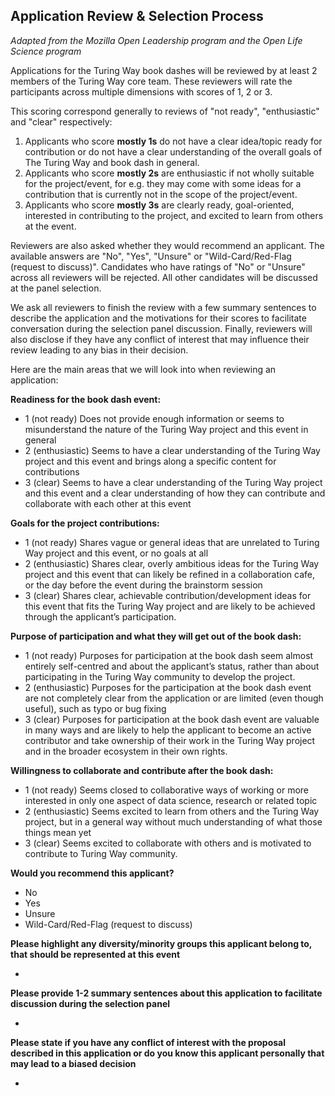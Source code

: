 ## Application Review & Selection Process

*Adapted from the Mozilla Open Leadership program and the Open Life Science program*

Applications for the Turing Way book dashes will be reviewed by at least 2 members of the Turing Way core team. These reviewers will rate the participants across multiple dimensions with scores of 1, 2 or 3.

This scoring correspond generally to reviews of "not ready", "enthusiastic" and "clear" respectively:

1. Applicants who score **mostly 1s** do not have a clear idea/topic ready for contribution or do not have a clear understanding of the overall goals of The Turing Way and book dash in general.
2. Applicants who score **mostly 2s** are enthusiastic if not wholly suitable for the project/event, for e.g. they may come with some ideas for a contribution that is currently not in the scope of the project/event.
3. Applicants who score **mostly 3s** are clearly ready, goal-oriented, interested in contributing to the project, and excited to learn from others at the event.

Reviewers are also asked whether they would recommend an applicant. The available answers are "No", "Yes", "Unsure" or "Wild-Card/Red-Flag (request to discuss)". Candidates who have ratings of "No" or "Unsure" across all reviewers will be rejected.
All other candidates will be discussed at the panel selection.

We ask all reviewers to finish the review with a few summary sentences to describe the application and the motivations for their scores to facilitate conversation during the selection panel discussion. Finally, reviewers will also disclose if they have any conflict of interest that may influence their review leading to any bias in their decision.

Here are the main areas that we will look into when reviewing an application:

**Readiness for the book dash event:**

- 1 (not ready) Does not provide enough information or seems to misunderstand the nature of the Turing Way project and this event in general
- 2 (enthusiastic) Seems to have a clear understanding of the Turing Way project and this event and brings along a specific content for contributions
- 3 (clear) Seems to have a clear understanding of the Turing Way project and this event and a clear understanding of how they can contribute and collaborate with each other at this event

**Goals for the project contributions:**

- 1 (not ready) Shares vague or general ideas that are unrelated to Turing Way project and this event, or no goals at all
- 2 (enthusiastic) Shares clear, overly ambitious ideas for the Turing Way project and this event that can likely be refined in a collaboration cafe, or the day before the event during the brainstorm session
- 3 (clear) Shares clear, achievable contribution/development ideas for this event that fits the Turing Way project and are likely to be achieved through the applicant’s participation.

**Purpose of participation and what they will get out of the book dash:**

- 1 (not ready) Purposes for participation at the book dash seem almost entirely self-centred and about the applicant’s status, rather than about participating in the Turing Way community to develop the project.
- 2 (enthusiastic) Purposes for the participation at the book dash event are not completely clear from the application or are limited (even though useful), such as typo or bug fixing
- 3 (clear) Purposes for participation at the book dash event are valuable in many ways and are likely to help the applicant to become an active contributor and take ownership of their work in the Turing Way project and in the broader ecosystem in their own rights.

**Willingness to collaborate and contribute after the book dash:**
- 1 (not ready) Seems closed to collaborative ways of working or more interested in only one aspect of data science, research or related topic
- 2 (enthusiastic) Seems excited to learn from others and the Turing Way project, but in a general way without much understanding of what those things mean yet
- 3 (clear) Seems excited to collaborate with others and is motivated to contribute to Turing Way community.

**Would you recommend this applicant?**
- No
- Yes
- Unsure
- Wild-Card/Red-Flag (request to discuss)

**Please highlight any diversity/minority groups this applicant belong to, that should be represented at this event**

-  <Free text>

**Please provide 1-2 summary sentences about this application to facilitate discussion during the selection panel**

- <Free text>

 **Please state if you have any conflict of interest with the proposal described in this application or do you know this applicant personally that may lead to a biased decision**

- <Free text>
